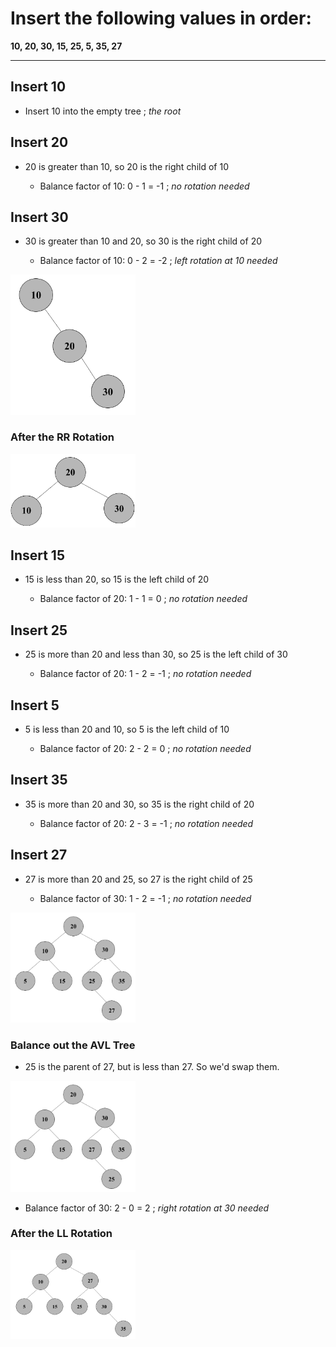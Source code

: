 # Insert the following values in order:
**10, 20, 30, 15, 25, 5, 35, 27**

------------------------------------------------------------------------------------
## Insert 10
- Insert 10 into the empty tree ; *the root*

## Insert 20
- 20 is greater than 10, so 20 is the right child of 10 

  - Balance factor of 10: 0 - 1 = -1 ; *no rotation needed*

## Insert 30
- 30 is greater than 10 and 20, so 30 is the right child of 20

  - Balance factor of 10: 0 - 2 = -2 ; *left rotation at 10 needed*

<img src= "./images/set11.png" width="200">

### After the RR Rotation
<img src= "./images/set12.png" width="200">

## Insert 15
- 15 is less than 20, so 15 is the left child of 20
  
  - Balance factor of 20: 1 - 1 = 0 ; *no rotation needed*

## Insert 25
- 25 is more than 20 and less than 30, so 25 is the left child of 30

  - Balance factor of 20: 1 - 2 = -1 ; *no rotation needed*

## Insert 5
- 5 is less than 20 and 10, so 5 is the left child of 10

  - Balance factor of 20: 2 - 2 = 0 ; *no rotation needed*

## Insert 35
- 35 is more than 20 and 30, so 35 is the right child of 20

  - Balance factor of 20: 2 - 3 = -1 ; *no rotation needed*

## Insert 27
- 27 is more than 20 and 25, so 27 is the right child of 25

  - Balance factor of 30: 1 - 2 = -1 ; *no rotation needed* 

<img src= "./images/set13.png" width="200">

### Balance out the AVL Tree
- 25 is the parent of 27, but is less than 27. So we'd swap them. 

<img src= "./images/set14.png" width="200">

- Balance factor of 30: 2 - 0 = 2 ; *right rotation at 30 needed*

### After the LL Rotation
<img src= "./images/set15.png" width="200">
